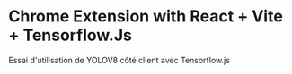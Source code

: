 # Chrome Extension with React + Vite + Tensorflow.Js

Essai d'utilisation de YOLOV8 côté client avec Tensorflow.js
